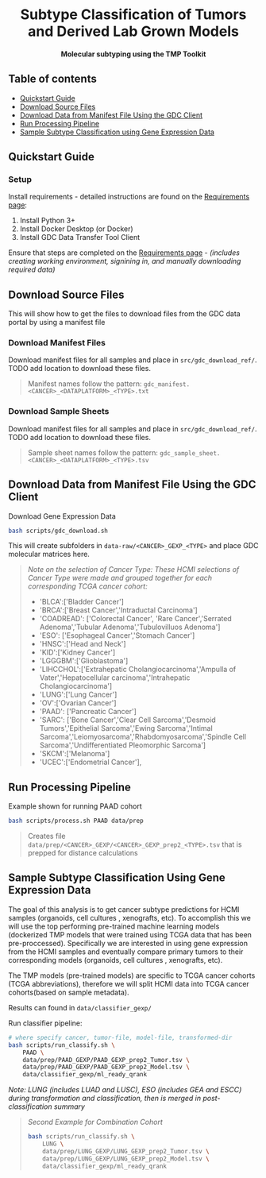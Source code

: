 <h1 align="center">Subtype Classification of Tumors and Derived Lab Grown Models</h1>
<h4 align="center">Molecular subtyping using the TMP Toolkit</h4>


## Table of contents
- [Quickstart Guide](#quickstart-guide)
- [Download Source Files](#download-source-files)
- [Download Data from Manifest File Using the GDC Client](#download-data-from-manifest-file-using-the-gdc-client)
- [Run Processing Pipeline](#run-processing-pipeline)
- [Sample Subtype Classification using Gene Expression Data](#sample-subtype-classification-using-gene-expression-data)


## Quickstart Guide

### Setup

Install requirements - detailed instructions are found on the [Requirements page](doc/requirements.md):

1. Install Python 3+
2. Install Docker Desktop (or Docker)
4. Install GDC Data Transfer Tool Client

Ensure that steps are completed on the [Requirements page](doc/requirements.md) - *(includes creating working environment, signining in, and manually downloading required data)*

## Download Source Files

This will show how to get the files to download files from the GDC data portal by using a manifest file

### Download Manifest Files

Download manifest files for all samples and place in `src/gdc_download_ref/`. TODO add location to download these files.

> Manifest names follow the pattern: `gdc_manifest.<CANCER>_<DATAPLATFORM>_<TYPE>.txt`

### Download Sample Sheets

Download manifest files for all samples and place in `src/gdc_download_ref/`. TODO add location to download these files.

> Sample sheet names follow the pattern: `gdc_sample_sheet.<CANCER>_<DATAPLATFORM>_<TYPE>.tsv`

## Download Data from Manifest File Using the GDC Client
Download Gene Expression Data
```bash
bash scripts/gdc_download.sh
```

This will create subfolders in `data-raw/<CANCER>_GEXP_<TYPE>` and place GDC molecular matrices here.

> *Note on the selection of Cancer Type: These HCMI selections of Cancer Type were made and grouped together for each corresponding TCGA cancer cohort:*
>
> + 'BLCA':['Bladder Cancer']
> + 'BRCA':['Breast Cancer','Intraductal Carcinoma']
> + 'COADREAD': ['Colorectal Cancer', 'Rare Cancer','Serrated Adenoma','Tubular Adenoma','Tubulovilluos Adenoma']
> + 'ESO': ['Esophageal Cancer','Stomach Cancer']
> + 'HNSC':['Head and Neck']
> + 'KID':['Kidney Cancer']
> + 'LGGGBM':['Glioblastoma']
> + 'LIHCCHOL':['Extrahepatic Cholangiocarcinoma','Ampulla of Vater','Hepatocellular carcinoma','Intrahepatic Cholangiocarcinoma']
> + 'LUNG':['Lung Cancer']
> + 'OV':['Ovarian Cancer']
> + 'PAAD': ['Pancreatic Cancer']
> + 'SARC': ['Bone Cancer','Clear Cell Sarcoma','Desmoid Tumors','Epithelial Sarcoma','Ewing Sarcoma','Intimal Sarcoma','Leiomyosarcoma','Rhabdomyosarcoma','Spindle Cell Sarcoma','Undifferentiated Pleomorphic Sarcoma']
> + 'SKCM':['Melanoma']
> + 'UCEC':['Endometrial Cancer'],


## Run Processing Pipeline
Example shown for running PAAD cohort
```bash
bash scripts/process.sh PAAD data/prep
```

> Creates file `data/prep/<CANCER>_GEXP/<CANCER>_GEXP_prep2_<TYPE>.tsv` that is prepped for distance calculations

## Sample Subtype Classification Using Gene Expression Data
The goal of this analysis is to get cancer subtype predictions for HCMI samples (organoids, cell cultures , xenografts, etc). To accomplish this we will use the top performing pre-trained machine learning models (dockerized TMP models that were trained using TCGA data that has been pre-proccessed). Specifically we are interested in using gene expression from the HCMI samples and eventually compare primary tumors to their corresponding models (organoids, cell cultures , xenografts, etc).

The TMP models (pre-trained models) are specific to TCGA cancer cohorts (TCGA abbreviations), therefore we will split HCMI data into TCGA cancer cohorts(based on sample metadata).

Results can found in `data/classifier_gexp/`


Run classifier pipeline:
```bash
# where specify cancer, tumor-file, model-file, transformed-dir
bash scripts/run_classify.sh \
    PAAD \
    data/prep/PAAD_GEXP/PAAD_GEXP_prep2_Tumor.tsv \
    data/prep/PAAD_GEXP/PAAD_GEXP_prep2_Model.tsv \
    data/classifier_gexp/ml_ready_qrank
```

*Note: LUNG (includes LUAD and LUSC), ESO (includes GEA and ESCC) during transformation and classification, then is merged in post-classification summary*

> *Second Example for Combination Cohort*
> ```bash
> bash scripts/run_classify.sh \
>     LUNG \
>     data/prep/LUNG_GEXP/LUNG_GEXP_prep2_Tumor.tsv \
>     data/prep/LUNG_GEXP/LUNG_GEXP_prep2_Model.tsv \
>     data/classifier_gexp/ml_ready_qrank 
> ```
